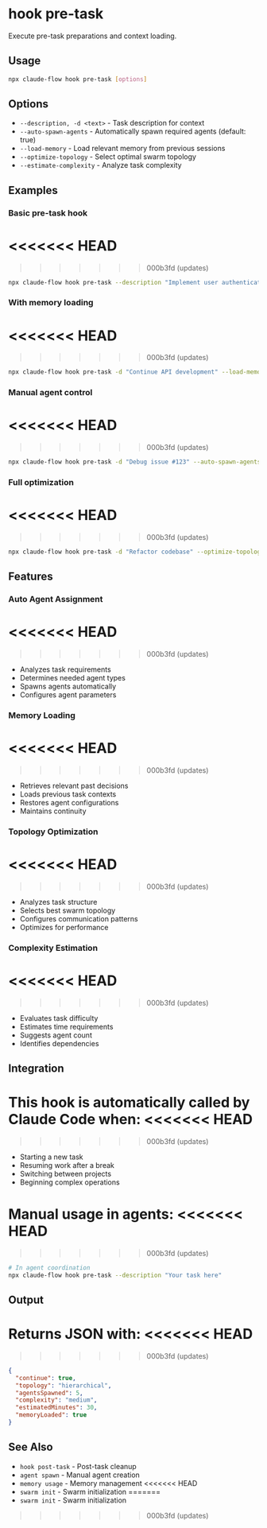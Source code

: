# hook pre-task

Execute pre-task preparations and context loading.

## Usage

```bash
npx claude-flow hook pre-task [options]
```

## Options

- `--description, -d <text>` - Task description for context
- `--auto-spawn-agents` - Automatically spawn required agents (default: true)
- `--load-memory` - Load relevant memory from previous sessions
- `--optimize-topology` - Select optimal swarm topology
- `--estimate-complexity` - Analyze task complexity

## Examples

### Basic pre-task hook
<<<<<<< HEAD
=======

>>>>>>> 000b3fd (updates)
```bash
npx claude-flow hook pre-task --description "Implement user authentication"
```

### With memory loading
<<<<<<< HEAD
=======

>>>>>>> 000b3fd (updates)
```bash
npx claude-flow hook pre-task -d "Continue API development" --load-memory
```

### Manual agent control
<<<<<<< HEAD
=======

>>>>>>> 000b3fd (updates)
```bash
npx claude-flow hook pre-task -d "Debug issue #123" --auto-spawn-agents false
```

### Full optimization
<<<<<<< HEAD
=======

>>>>>>> 000b3fd (updates)
```bash
npx claude-flow hook pre-task -d "Refactor codebase" --optimize-topology --estimate-complexity
```

## Features

### Auto Agent Assignment
<<<<<<< HEAD
=======

>>>>>>> 000b3fd (updates)
- Analyzes task requirements
- Determines needed agent types
- Spawns agents automatically
- Configures agent parameters

### Memory Loading
<<<<<<< HEAD
=======

>>>>>>> 000b3fd (updates)
- Retrieves relevant past decisions
- Loads previous task contexts
- Restores agent configurations
- Maintains continuity

### Topology Optimization
<<<<<<< HEAD
=======

>>>>>>> 000b3fd (updates)
- Analyzes task structure
- Selects best swarm topology
- Configures communication patterns
- Optimizes for performance

### Complexity Estimation
<<<<<<< HEAD
=======

>>>>>>> 000b3fd (updates)
- Evaluates task difficulty
- Estimates time requirements
- Suggests agent count
- Identifies dependencies

## Integration

This hook is automatically called by Claude Code when:
<<<<<<< HEAD
=======

>>>>>>> 000b3fd (updates)
- Starting a new task
- Resuming work after a break
- Switching between projects
- Beginning complex operations

Manual usage in agents:
<<<<<<< HEAD
=======

>>>>>>> 000b3fd (updates)
```bash
# In agent coordination
npx claude-flow hook pre-task --description "Your task here"
```

## Output

Returns JSON with:
<<<<<<< HEAD
=======

>>>>>>> 000b3fd (updates)
```json
{
  "continue": true,
  "topology": "hierarchical",
  "agentsSpawned": 5,
  "complexity": "medium",
  "estimatedMinutes": 30,
  "memoryLoaded": true
}
```

## See Also

- `hook post-task` - Post-task cleanup
- `agent spawn` - Manual agent creation
- `memory usage` - Memory management
<<<<<<< HEAD
- `swarm init` - Swarm initialization
=======
- `swarm init` - Swarm initialization
>>>>>>> 000b3fd (updates)
